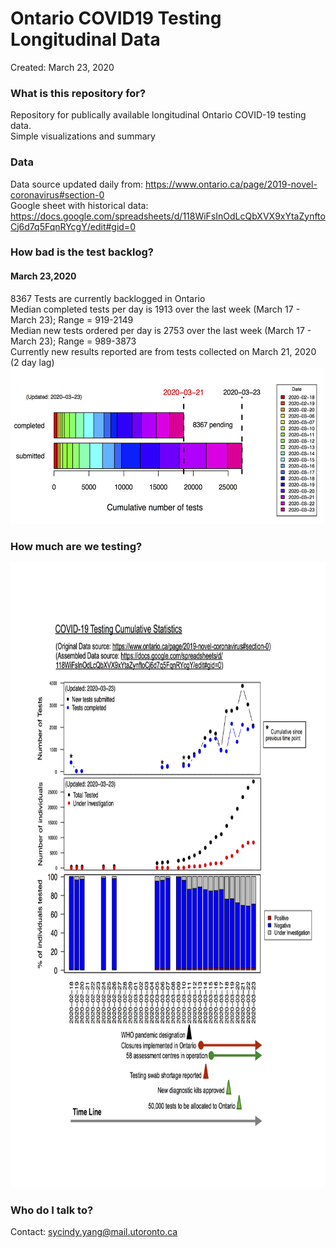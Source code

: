 # Ontario COVID19 Testing Longitudinal Data #
Created: March 23, 2020

### What is this repository for? ###
Repository for publically available longitudinal Ontario COVID-19 testing data.<br/>
Simple visualizations and summary

### Data ###
Data source updated daily from: https://www.ontario.ca/page/2019-novel-coronavirus#section-0<br/>
Google sheet with historical data: https://docs.google.com/spreadsheets/d/118WiFsInOdLcQbXVX9xYtaZynftoCj6d7q5FqnRYcgY/edit#gid=0

### How bad is the test backlog? ###
#### March 23,2020 ####
8367 Tests are currently backlogged in Ontario<br/>
Median completed tests per day is 1913 over the last week (March 17 - March 23); Range = 919-2149<br/>
Median new tests ordered per day is 2753 over the last week (March 17 - March 23); Range =  989-3873<br/>
Currently new results reported are from tests collected on March 21, 2020 (2 day lag)<br/>
<img src="https://github.com/cyang3/OntarioCOVID19Testing/blob/master/Covid19/Plots/Ontario_Testing_Backlog_Over_Time_2020-03-23.jpg?raw=true" width="500" height="250" />

### How much are we testing? ###
<img src="https://github.com/cyang3/OntarioCOVID19Testing/blob/master/Covid19/scratch/Ontario_Testing_Summary_2020-03-23.jpg?raw=true" width="800" height="1000" />

### Who do I talk to? ###
Contact: sycindy.yang@mail.utoronto.ca

